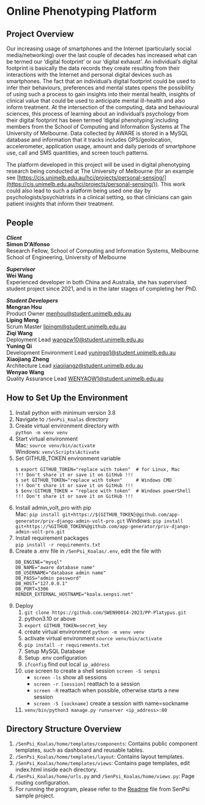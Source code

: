 # Online Phenotyping Platform  

## Project Overview  
Our increasing usage of smartphones and the Internet (particularly social media/networking) over the last couple of decades has increased what can be termed our ‘digital footprint’ or our ‘digital exhaust’. An individual’s digital footprint is basically the data records they create resulting from their interactions with the Internet and personal digital devices such as smartphones. The fact that an individual’s digital footprint could be used to infer their behaviours, preferences and mental states opens the possibility of using such a process to gain insights into their mental health, insights of clinical value that could be used to anticipate mental ill-health and also inform treatment. At the intersection of the computing, data and behavioural sciences, this process of learning about an individual’s psychology from their digital footprint has been termed ‘digital phenotyping’.including members from the School of Computing and Information Systems at The University of Melbourne. Data collected by AWARE is stored in a MySQL database and information that it tracks includes GPS/geolocation, accelerometer, application usage, amount and daily periods of smartphone use, call and SMS quantities, and screen touch patterns.

The platform developed in this project will be used in digital phenotyping research being conducted at The University of Melbourne (for an example see  [https://cis.unimelb.edu.au/hci/projects/personal-sensing/](https://cis.unimelb.edu.au/hci/projects/personal-sensing/)). This work could also lead to such a platform being used one day by psychologists/psychiatrists in a clinical setting, so that clinicians can gain patient insights that inform their treatment.


## People  
***Client***  
**Simon D'Alfonso**  
Research Fellow, School of Computing and Information Systems, Melbourne School of Engineering, University of Melbourne

***Supervisor***  
**Wei Wang**  
Experienced developer in both China and Australia, she has supervised student project since 2021, and is in the later stages of completing her PhD.

***Student Developers***  
**Mengran Hou**  
Product Owner menhou@student.unimelb.edu.au  
**Liping Meng**  
Scrum Master lipingm@student.unimelb.edu.au  
**Ziqi Wang**  
Deployment Lead wangzw10@student.unimelb.edu.au  
**Yuning Qi**  
Development Environment Lead yuningq1@student.unimelb.edu.au  
**Xiaojiang Zheng**  
Architecture Lead xiaojiangz@student.unimelb.edu.au  
**Wenyao Wang**  
Quality Assurance Lead WENYAOW1@student.unimelb.edu.au  




## How to Set Up the Environment
1. Install python with minimum version 3.8  
3. Navigate to `/SenPsi_Koalas` directory  
2. Create virtual environment directory with  
    `python -m venv venv`  
3. Start virtual environment  
    Mac: `source venv/bin/activate`  
    Windows: `venv\Scripts\Activate`  
4. Set GITHUB_TOKEN environment variable
    ```
    $ export GITHUB_TOKEN="replace with token"  # for Linux, Mac      !!! Don't share it or save it on GitHub !!!
    $ set GITHUB_TOKEN="replace with token"     # Windows CMD         !!! Don't share it or save it on GitHub !!!
    $ $env:GITHUB_TOKEN = "replace with token"  # Windows powerShell  !!! Don't share it or save it on GitHub !!!
    ```
5. Install admin_volt_pro with pip  
    Mac: `pip install git+https://${GITHUB_TOKEN}@github.com/app-generator/priv-django-admin-volt-pro.git`
    Windows: `pip install git+https://%GITHUB_TOKEN%@github.com/app-generator/priv-django-admin-volt-pro.git`
6. Install requirement packages  
    `pip install -r requirements.txt`  
7. Create a .env file in `/SenPsi_Koalas/.env`, edit the file with  
    ```
    DB_ENGINE="mysql"
    DB_NAME="aware database name"
    DB_USERNAME="database admin name"
    DB_PASS="admin password"
    DB_HOST="127.0.0.1"
    DB_PORT=3306
    RENDER_EXTERNAL_HOSTNAME="koala.senpsi.net"
    ```
8. Deploy
    1. `git clone https://github.com/SWEN90014-2023/PP-Platypus.git`  
    2. python3.10 or above  
    3. `export GITHUB_TOKEN=secret_key`  
    5. create virtual environment `python -m venv venv`  
    4. activate virtual environment  `source venv/bin/activate`  
    5. `pip install -r requirements.txt`  
    6. Setup MySQL Database  
    7. Setup .env configuration  
    8. `ifconfig` find out local `ip_address`
    9. use screen to create a shell session `screen -S senpsi`  
        * `screen -ls` show all sessions  
        * `screen -r [session]` reattach to a session  
        * `screen -R` reattach when possible, otherwise starts a new session  
        * `screen -S [sockname]` create a session with name=sockname  
    9. `venv/bin/python3 manage.py runserver <ip_address>:80`  
    

## Directory Structure Overview
1. `/SenPsi_Koalas/home/templates/components`: Contains public component templates, such as dashboard and reusable tables.  
2. `/SenPsi_Koalas/home/templates/layout`: Contains layout templates.  
3. `/SenPsi_Koalas/home/templates/views`: Contains page templates, edit index.html inside each directory.  
4. `/SenPsi_Koalas/home/urls.py` and `/SenPsi_Koalas/home/views.py`: Page routing configuration.  
5. For running the program, please refer to the [Readme](https://github.com/bingx1/digital-phenotyping/blob/main/README.md) file from SenPsi sample project.  
